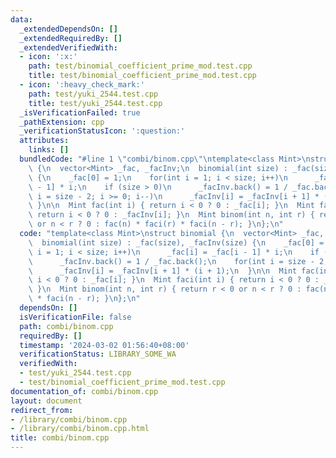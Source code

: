 ```yaml
---
data:
  _extendedDependsOn: []
  _extendedRequiredBy: []
  _extendedVerifiedWith:
  - icon: ':x:'
    path: test/binomial_coefficient_prime_mod.test.cpp
    title: test/binomial_coefficient_prime_mod.test.cpp
  - icon: ':heavy_check_mark:'
    path: test/yuki_2544.test.cpp
    title: test/yuki_2544.test.cpp
  _isVerificationFailed: true
  _pathExtension: cpp
  _verificationStatusIcon: ':question:'
  attributes:
    links: []
  bundledCode: "#line 1 \"combi/binom.cpp\"\ntemplate<class Mint>\nstruct binomial\
    \ {\n  vector<Mint> _fac, _facInv;\n  binomial(int size) : _fac(size), _facInv(size)\
    \ {\n    _fac[0] = 1;\n    for(int i = 1; i < size; i++)\n      _fac[i] = _fac[i\
    \ - 1] * i;\n    if (size > 0)\n      _facInv.back() = 1 / _fac.back();\n    for(int\
    \ i = size - 2; i >= 0; i--)\n      _facInv[i] = _facInv[i + 1] * (i + 1);\n \
    \ }\n\n  Mint fac(int i) { return i < 0 ? 0 : _fac[i]; }\n  Mint faci(int i) {\
    \ return i < 0 ? 0 : _facInv[i]; }\n  Mint binom(int n, int r) { return r < 0\
    \ or n < r ? 0 : fac(n) * faci(r) * faci(n - r); }\n};\n"
  code: "template<class Mint>\nstruct binomial {\n  vector<Mint> _fac, _facInv;\n\
    \  binomial(int size) : _fac(size), _facInv(size) {\n    _fac[0] = 1;\n    for(int\
    \ i = 1; i < size; i++)\n      _fac[i] = _fac[i - 1] * i;\n    if (size > 0)\n\
    \      _facInv.back() = 1 / _fac.back();\n    for(int i = size - 2; i >= 0; i--)\n\
    \      _facInv[i] = _facInv[i + 1] * (i + 1);\n  }\n\n  Mint fac(int i) { return\
    \ i < 0 ? 0 : _fac[i]; }\n  Mint faci(int i) { return i < 0 ? 0 : _facInv[i];\
    \ }\n  Mint binom(int n, int r) { return r < 0 or n < r ? 0 : fac(n) * faci(r)\
    \ * faci(n - r); }\n};\n"
  dependsOn: []
  isVerificationFile: false
  path: combi/binom.cpp
  requiredBy: []
  timestamp: '2024-03-02 01:56:40+08:00'
  verificationStatus: LIBRARY_SOME_WA
  verifiedWith:
  - test/yuki_2544.test.cpp
  - test/binomial_coefficient_prime_mod.test.cpp
documentation_of: combi/binom.cpp
layout: document
redirect_from:
- /library/combi/binom.cpp
- /library/combi/binom.cpp.html
title: combi/binom.cpp
---
```

